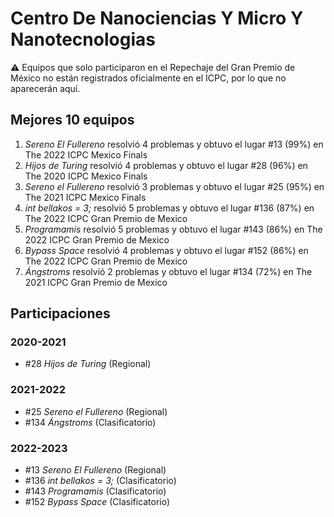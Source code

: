 # Centro De Nanociencias Y Micro Y Nanotecnologias

:warning: Equipos que solo participaron en el Repechaje del Gran Premio de México no están registrados oficialmente en el ICPC, por lo que no aparecerán aquí.

## Mejores 10 equipos

1. _Sereno El Fullereno_ resolvió 4 problemas y obtuvo el lugar #13 (99%) en The 2022 ICPC Mexico Finals
1. _Hijos de Turing_ resolvió 4 problemas y obtuvo el lugar #28 (96%) en The 2020 ICPC Mexico Finals
1. _Sereno el Fullereno_ resolvió 3 problemas y obtuvo el lugar #25 (95%) en The 2021 ICPC Mexico Finals
1. _int bellakos = 3;_ resolvió 5 problemas y obtuvo el lugar #136 (87%) en The 2022 ICPC Gran Premio de Mexico
1. _Programamis_ resolvió 5 problemas y obtuvo el lugar #143 (86%) en The 2022 ICPC Gran Premio de Mexico
1. _Bypass Space_ resolvió 4 problemas y obtuvo el lugar #152 (86%) en The 2022 ICPC Gran Premio de Mexico
1. _Ángstroms_ resolvió 2 problemas y obtuvo el lugar #134 (72%) en The 2021 ICPC Gran Premio de Mexico

## Participaciones

### 2020-2021

- #28 _Hijos de Turing_ (Regional)

### 2021-2022

- #25 _Sereno el Fullereno_ (Regional)
- #134 _Ángstroms_ (Clasificatorio)

### 2022-2023

- #13 _Sereno El Fullereno_ (Regional)
- #136 _int bellakos = 3;_ (Clasificatorio)
- #143 _Programamis_ (Clasificatorio)
- #152 _Bypass Space_ (Clasificatorio)



